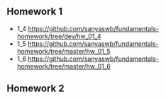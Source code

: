 ## Homework 1
- 1_4 https://github.com/sanyaswb/fundamentals-homework/tree/dev/hw_01_4
- 1_5 https://github.com/sanyaswb/fundamentals-homework/tree/master/hw_01_5
- 1_6 https://github.com/sanyaswb/fundamentals-homework/tree/master/hw_01_6

## Homework 2
